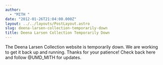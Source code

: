 ```yaml
---
author:
  - "MITH "
date: "2012-01-26T21:04:00.000Z"
layout: ../../layouts/PostLayout.astro
slug: deena-larsen-collection-temporarily-down
title: Deena Larsen Collection Temporarily Down
---
```


The Deena Larsen Collection website is temporarily down. We are working to get it back up and running. Thanks for your patience! Check back here and follow @UMD_MITH for updates.
